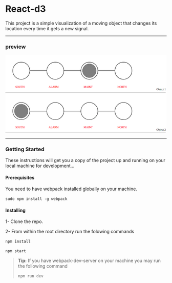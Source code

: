 React-d3
===

This project is a simple visualization of a moving object that changes its location every time it gets a new signal.

----------
### preview

![alt text](https://raw.githubusercontent.com/farahamawi/react-d3/master/public/home1.2.png)

----------

### Getting Started

These instructions will get you a copy of the project up and running on your local machine for development...

#### Prerequisites

You need to have webpack installed globally on your machine.
```
sudo npm install -g webpack
```

#### Installing

1-  Clone the repo.

2-  From within the root directory run the folowing commands
```
npm install
```
```
npm start
```

> **Tip:** If you have webpack-dev-server on your machine you may run the following command
> ```
> npm run dev
> ```